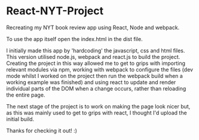# React-NYT-Project
Recreating my NYT book review app using React, Node and webpack.

To use the app itself open the index.html in the dist file. 

I initially made this app by 'hardcoding' the javascript, css and html files. This version utilised node.js, webpack and react.js to build the project.
Creating the project in this way allowed me to get to grips with importing relevant modules via npm, working with webpack to configure the files (dev mode whilst I worked on
the project then run the webpack build when a working example was finished) and using react to update and render individual parts of the DOM when a change occurs, rather than 
reloading the entire page.

The next stage of the project is to work on making the page look nicer but, as this was mainly used to get to grips with react, I thought I'd upload the initial build.

Thanks for checking it out! :)
